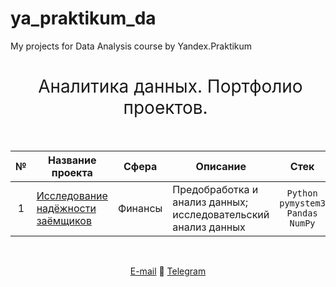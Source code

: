 # ya_praktikum_da
My projects for Data Analysis course by Yandex.Praktikum

<h1 style="font-weight:normal" align="center">
  &nbsp;Аналитика данных. Портфолио проектов.&nbsp;
</h1>
<br>

|№|Название проекта|Сфера|Описание|Стек|
|:-----:|-----|:-----:|-----|:-----:|
|1|[Исследование надёжности заёмщиков](https://github.com/bananacoach/ya_praktikum_da/blob/main/borrowers_analytics_git.ipynb)|Финансы|Предобработка и анализ данных; исследовательский анализ данных| `Python` `pymystem3` `Pandas` `NumPy` |

<br>
<span align="center">
  
[E-mail](mailto:idobrushina@gmail.com) 📩 [Telegram](https://t.me/super_ira)

</span>
